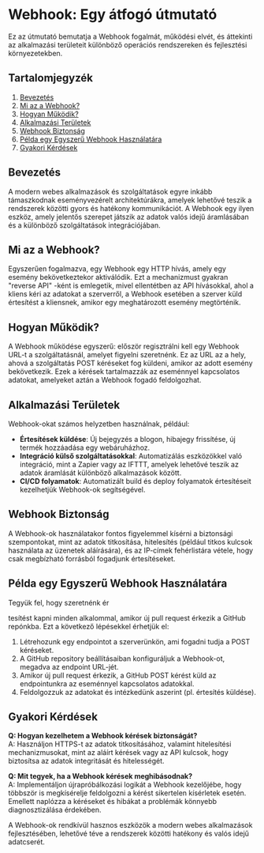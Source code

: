 # Webhook: Egy átfogó útmutató

Ez az útmutató bemutatja a Webhook fogalmát, működési elvét, és áttekinti az alkalmazási területeit különböző operációs rendszereken és fejlesztési környezetekben.

## Tartalomjegyzék

1. [Bevezetés](#bevezetés)
2. [Mi az a Webhook?](#mi-az-a-webhook)
3. [Hogyan Működik?](#hogyan-működik)
4. [Alkalmazási Területek](#alkalmazási-területek)
5. [Webhook Biztonság](#webhook-biztonság)
6. [Példa egy Egyszerű Webhook Használatára](#példa-egy-egyszerű-webhook-használatára)
7. [Gyakori Kérdések](#gyakori-kérdések)

## Bevezetés

A modern webes alkalmazások és szolgáltatások egyre inkább támaszkodnak eseményvezérelt architektúrákra, amelyek lehetővé teszik a rendszerek közötti gyors és hatékony kommunikációt. A Webhook egy ilyen eszköz, amely jelentős szerepet játszik az adatok valós idejű áramlásában és a különböző szolgáltatások integrációjában.

## Mi az a Webhook?

Egyszerűen fogalmazva, egy Webhook egy HTTP hívás, amely egy esemény bekövetkeztekor aktiválódik. Ezt a mechanizmust gyakran "reverse API" -ként is emlegetik, mivel ellentétben az API hívásokkal, ahol a kliens kéri az adatokat a szerverről, a Webhook esetében a szerver küld értesítést a kliensnek, amikor egy meghatározott esemény megtörténik.

## Hogyan Működik?

A Webhook működése egyszerű: először regisztrálni kell egy Webhook URL-t a szolgáltatásnál, amelyet figyelni szeretnénk. Ez az URL az a hely, ahová a szolgáltatás POST kéréseket fog küldeni, amikor az adott esemény bekövetkezik. Ezek a kérések tartalmazzák az eseménnyel kapcsolatos adatokat, amelyeket aztán a Webhook fogadó feldolgozhat.

## Alkalmazási Területek

Webhook-okat számos helyzetben használnak, például:

- **Értesítések küldése**: Új bejegyzés a blogon, hibajegy frissítése, új termék hozzáadása egy webáruházhoz.
- **Integráció külső szolgáltatásokkal**: Automatizálás eszközökkel való integráció, mint a Zapier vagy az IFTTT, amelyek lehetővé teszik az adatok áramlását különböző alkalmazások között.
- **CI/CD folyamatok**: Automatizált build és deploy folyamatok értesítéseit kezelhetjük Webhook-ok segítségével.

## Webhook Biztonság

A Webhook-ok használatakor fontos figyelemmel kísérni a biztonsági szempontokat, mint az adatok titkosítása, hitelesítés (például titkos kulcsok használata az üzenetek aláírására), és az IP-címek fehérlistára vétele, hogy csak megbízható forrásból fogadjunk értesítéseket.

## Példa egy Egyszerű Webhook Használatára

Tegyük fel, hogy szeretnénk ér

tesítést kapni minden alkalommal, amikor új pull request érkezik a GitHub repónkba. Ezt a következő lépésekkel érhetjük el:

1. Létrehozunk egy endpointot a szerverünkön, ami fogadni tudja a POST kéréseket.
2. A GitHub repository beállításaiban konfiguráljuk a Webhook-ot, megadva az endpoint URL-jét.
3. Amikor új pull request érkezik, a GitHub POST kérést küld az endpointunkra az eseménnyel kapcsolatos adatokkal.
4. Feldolgozzuk az adatokat és intézkedünk aszerint (pl. értesítés küldése).

## Gyakori Kérdések

**Q: Hogyan kezelhetem a Webhook kérések biztonságát?**  
A: Használjon HTTPS-t az adatok titkosításához, valamint hitelesítési mechanizmusokat, mint az aláírt kérések vagy az API kulcsok, hogy biztosítsa az adatok integritását és hitelességét.

**Q: Mit tegyek, ha a Webhook kérések meghibásodnak?**  
A: Implementáljon újrapróbálkozási logikát a Webhook kezelőjébe, hogy többször is megkísérelje feldolgozni a kérést sikertelen kísérletek esetén. Emellett naplózza a kéréseket és hibákat a problémák könnyebb diagnosztizálása érdekében.

A Webhook-ok rendkívül hasznos eszközök a modern webes alkalmazások fejlesztésében, lehetővé téve a rendszerek közötti hatékony és valós idejű adatcserét.
